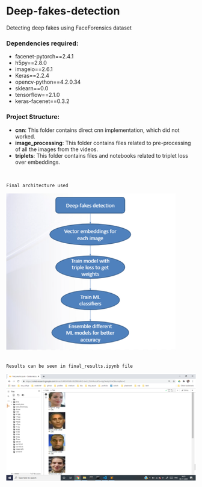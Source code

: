 
# Deep-fakes-detection
Detecting deep fakes using FaceForensics dataset

### Dependencies required:
* facenet-pytorch==2.4.1
* h5py==2.8.0
* imageio==2.6.1
* Keras==2.2.4
* opencv-python==4.2.0.34
* sklearn==0.0
* tensorflow==2.1.0
* keras-facenet==0.3.2




### Project Structure:
* **cnn**: This folder contains direct cnn implementation, which did not worked.
* **image_processing**: This folder contains files related to pre-processing of all the images from the videos.
* **triplets**: This folder contains files and notebooks related to triplet loss over embeddings.


<br />


```
Final architecture used 
```
<img src="https://github.com/AshishGusain17/deep-fakes-detection/blob/master/images/final_arch.png?raw=true" width="450">

<br />
<br />


```
Results can be seen in final_results.ipynb file
```
<img src="https://github.com/AshishGusain17/deep-fakes-detection/blob/master/images/res1.png?raw=true">

<br />




